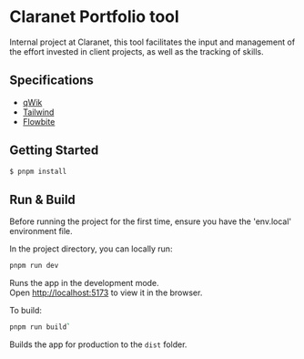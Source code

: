 # Claranet Portfolio tool 

Internal project at Claranet, this tool facilitates the input and management of the effort invested in client projects, as well as the tracking of skills.

## Specifications
- [qWik](https://qwik.dev/docs/)
- [Tailwind](https://tailwindcss.com/docs/installation)
- [Flowbite](https://flowbite.com/docs/getting-started/qwik/)

## Getting Started

```bash
$ pnpm install
```


## Run & Build


Before running the project for the first time, ensure you have the 'env.local' environment file.

In the project directory, you can locally run:

```bash
pnpm run dev
```

Runs the app in the development mode.<br>
Open [http://localhost:5173](http://localhost:5173) to view it in the browser.

To build:

```bash
pnpm run build`
```

Builds the app for production to the `dist` folder.<br>

